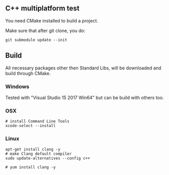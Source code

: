 
## C++ multiplatform test

You need CMake installed to build a project.

Make sure that after git clone, you do:
```
git submodule update --init
```

## Build

All necessary packages other then Standard Libs, will be downloaded and build through CMake.

### Windows

Tested with "Visual Studio 15 2017 Win64" but can be build with others too.

### OSX

```
# install Command Line Tools
xcode-select --install
```

### Linux

```
apt-get install clang -y
# make Clang default compiler
sudo update-alternatives --config c++

# yum install clang -y
```
